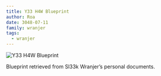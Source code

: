 ```yaml
---
title: Y33 H4W Blueprint
author: Roa
date: 3048-07-11
family: wranjer
tags:
  - wranjer
---
```

![Y33 H4W Blueprint](/static/img/a5c2d497-8938-4c6b-9a0c-fe5b9e2bd3a5.jpeg)

Blueprint retrieved from Sl33k Wranjer’s personal documents.